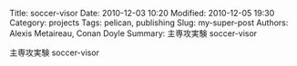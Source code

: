 Title: soccer-visor
Date: 2010-12-03 10:20
Modified: 2010-12-05 19:30
Category: projects
Tags: pelican, publishing
Slug: my-super-post
Authors: Alexis Metaireau, Conan Doyle
Summary: 主専攻実験 soccer-visor

主専攻実験 soccer-visor
